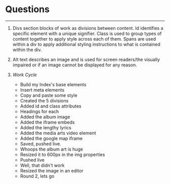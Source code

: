 # Questions
---
1. Divs section blocks of work as divisions between content. Id identifies a specific element with a unique signifier. Class is used to group types of content together to apply style across each of them. Spans are used within a div to apply additional styling instructions to what is contained within the div.

2. Alt text describes an image and is used for screen readers/the visually impaired or if an image cannot be displayed for any reason.

3. *Work Cycle*
   - Build my Index's base elements
   - Insert meta elements
   - Copy and paste some style
   - Created the 5 divisions
   - Added id and class attributes
   - Headings for each
   - Added the album image
   - Added the iframe embeds
   - Added the lengthy lyrics
   - Added the media arts video element
   - Added the google map iframe
   - Saved, pushed live.
   - Whoops the album art is huge
   - Resized it to 600px in the img properties
   - Pushed live
   - Well, that didn't work
   - Resized the image in an editor
   - Round 2, lets go
